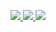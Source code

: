 

<p align="center">
  <a href="https://www.spotify.com/">
    <img src="https://img.shields.io/badge/Spotify-1ED760?style=for-the-badge&logo=spotify&logoColor=white"/>
  </a>
  <a href="https://flutter.dev/">
    <img src="https://img.shields.io/badge/Flutter-02569B?style=for-the-badge&logo=flutter&logoColor=white"/>
  </a>
  <a href="https://dart.dev/">
    <img src="https://img.shields.io/badge/Dart-0175C2?style=for-the-badge&logo=dart&logoColor=white"/>
  </a>
</p>
